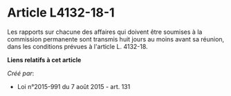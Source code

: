 # Article L4132-18-1

Les  rapports sur chacune des affaires qui doivent être soumises à la  commission permanente sont transmis huit jours au
moins avant sa  réunion, dans les conditions prévues à l'article L. 4132-18.

**Liens relatifs à cet article**

_Créé par_:

  - Loi n°2015-991 du 7 août 2015 - art. 131
